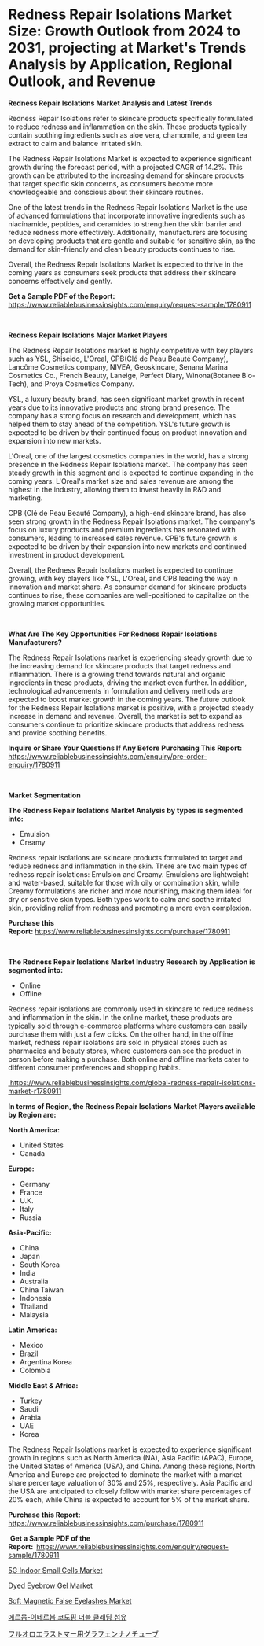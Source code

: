 <p><h1>Redness Repair Isolations Market Size: Growth Outlook from 2024 to 2031, projecting at Market's Trends Analysis by Application, Regional Outlook, and Revenue</h1></p><p><strong>Redness Repair Isolations Market Analysis and Latest Trends</strong></p>
<p><p>Redness Repair Isolations refer to skincare products specifically formulated to reduce redness and inflammation on the skin. These products typically contain soothing ingredients such as aloe vera, chamomile, and green tea extract to calm and balance irritated skin.</p><p>The Redness Repair Isolations Market is expected to experience significant growth during the forecast period, with a projected CAGR of 14.2%. This growth can be attributed to the increasing demand for skincare products that target specific skin concerns, as consumers become more knowledgeable and conscious about their skincare routines.</p><p>One of the latest trends in the Redness Repair Isolations Market is the use of advanced formulations that incorporate innovative ingredients such as niacinamide, peptides, and ceramides to strengthen the skin barrier and reduce redness more effectively. Additionally, manufacturers are focusing on developing products that are gentle and suitable for sensitive skin, as the demand for skin-friendly and clean beauty products continues to rise.</p><p>Overall, the Redness Repair Isolations Market is expected to thrive in the coming years as consumers seek products that address their skincare concerns effectively and gently.</p></p>
<p><strong>Get a Sample PDF of the Report:&nbsp;</strong> <a href="https://www.reliablebusinessinsights.com/enquiry/request-sample/1780911">https://www.reliablebusinessinsights.com/enquiry/request-sample/1780911</a></p>
<p>&nbsp;</p>
<p><strong>Redness Repair Isolations Major Market Players</strong></p>
<p><p>The Redness Repair Isolations market is highly competitive with key players such as YSL, Shiseido, L'Oreal, CPB(Clé de Peau Beauté Company), Lancôme Cosmetics company, NIVEA, Geoskincare, Senana Marina Cosmetics Co., French Beauty, Laneige, Perfect Diary, Winona(Botanee Bio-Tech), and Proya Cosmetics Company. </p><p>YSL, a luxury beauty brand, has seen significant market growth in recent years due to its innovative products and strong brand presence. The company has a strong focus on research and development, which has helped them to stay ahead of the competition. YSL's future growth is expected to be driven by their continued focus on product innovation and expansion into new markets.</p><p>L'Oreal, one of the largest cosmetics companies in the world, has a strong presence in the Redness Repair Isolations market. The company has seen steady growth in this segment and is expected to continue expanding in the coming years. L'Oreal's market size and sales revenue are among the highest in the industry, allowing them to invest heavily in R&D and marketing.</p><p>CPB (Clé de Peau Beauté Company), a high-end skincare brand, has also seen strong growth in the Redness Repair Isolations market. The company's focus on luxury products and premium ingredients has resonated with consumers, leading to increased sales revenue. CPB's future growth is expected to be driven by their expansion into new markets and continued investment in product development.</p><p>Overall, the Redness Repair Isolations market is expected to continue growing, with key players like YSL, L'Oreal, and CPB leading the way in innovation and market share. As consumer demand for skincare products continues to rise, these companies are well-positioned to capitalize on the growing market opportunities.</p></p>
<p>&nbsp;</p>
<p><strong>What Are The Key Opportunities For Redness Repair Isolations Manufacturers?</strong></p>
<p><p>The Redness Repair Isolations market is experiencing steady growth due to the increasing demand for skincare products that target redness and inflammation. There is a growing trend towards natural and organic ingredients in these products, driving the market even further. In addition, technological advancements in formulation and delivery methods are expected to boost market growth in the coming years. The future outlook for the Redness Repair Isolations market is positive, with a projected steady increase in demand and revenue. Overall, the market is set to expand as consumers continue to prioritize skincare products that address redness and provide soothing benefits.</p></p>
<p><strong>Inquire or Share Your Questions If Any Before Purchasing This Report:</strong> <a href="https://www.reliablebusinessinsights.com/enquiry/pre-order-enquiry/1780911">https://www.reliablebusinessinsights.com/enquiry/pre-order-enquiry/1780911</a></p>
<p>&nbsp;</p>
<p><strong>Market Segmentation</strong></p>
<p><strong>The Redness Repair Isolations Market Analysis by types is segmented into:</strong></p>
<p><ul><li>Emulsion</li><li>Creamy</li></ul></p>
<p><p>Redness repair isolations are skincare products formulated to target and reduce redness and inflammation in the skin. There are two main types of redness repair isolations: Emulsion and Creamy. Emulsions are lightweight and water-based, suitable for those with oily or combination skin, while Creamy formulations are richer and more nourishing, making them ideal for dry or sensitive skin types. Both types work to calm and soothe irritated skin, providing relief from redness and promoting a more even complexion.</p></p>
<p><strong>Purchase this Report:&nbsp;</strong><a href="https://www.reliablebusinessinsights.com/purchase/1780911">https://www.reliablebusinessinsights.com/purchase/1780911</a></p>
<p>&nbsp;</p>
<p><strong>The Redness Repair Isolations Market Industry Research by Application is segmented into:</strong></p>
<p><ul><li>Online</li><li>Offline</li></ul></p>
<p><p>Redness repair isolations are commonly used in skincare to reduce redness and inflammation in the skin. In the online market, these products are typically sold through e-commerce platforms where customers can easily purchase them with just a few clicks. On the other hand, in the offline market, redness repair isolations are sold in physical stores such as pharmacies and beauty stores, where customers can see the product in person before making a purchase. Both online and offline markets cater to different consumer preferences and shopping habits.</p></p>
<p><a href="https://www.reliablebusinessinsights.com/global-redness-repair-isolations-market-r1780911">&nbsp;https://www.reliablebusinessinsights.com/global-redness-repair-isolations-market-r1780911</a></p>
<p><strong>In terms of Region, the Redness Repair Isolations Market Players available by Region are:</strong></p>
<p>
    <p> <strong> North America: </strong>
        <ul>
            <li>United States</li>
            <li>Canada</li>
        </ul>
        </p> 
    <p> <strong> Europe: </strong>
        <ul>
            <li>Germany</li>
            <li>France</li>
            <li>U.K.</li>
            <li>Italy</li>
            <li>Russia</li>
        </ul>
        </p> 
    <p> <strong> Asia-Pacific: </strong>
        <ul>
            <li>China</li>
            <li>Japan</li>
            <li>South Korea</li>
            <li>India</li>
            <li>Australia</li>
            <li>China Taiwan</li>
            <li>Indonesia</li>
            <li>Thailand</li>
            <li>Malaysia</li>
        </ul>
        </p> 
    <p> <strong> Latin America: </strong>
        <ul>
            <li>Mexico</li>
            <li>Brazil</li>
            <li>Argentina Korea</li>
            <li>Colombia</li>
        </ul>
        </p> 
    <p> <strong> Middle East & Africa: </strong>
        <ul>
            <li>Turkey</li>
            <li>Saudi</li>
            <li>Arabia</li>
            <li>UAE</li>
            <li>Korea</li>
        </ul>
    </p>
    </p>
<p><p>The Redness Repair Isolations market is expected to experience significant growth in regions such as North America (NA), Asia Pacific (APAC), Europe, the United States of America (USA), and China. Among these regions, North America and Europe are projected to dominate the market with a market share percentage valuation of 30% and 25%, respectively. Asia Pacific and the USA are anticipated to closely follow with market share percentages of 20% each, while China is expected to account for 5% of the market share.</p></p>
<p><strong>Purchase this Report: </strong><a href="https://www.reliablebusinessinsights.com/purchase/1780911">https://www.reliablebusinessinsights.com/purchase/1780911</a></p>
<p>&nbsp;<strong>Get a Sample PDF of the Report:&nbsp;&nbsp;</strong><a href="https://www.reliablebusinessinsights.com/enquiry/request-sample/1780911">https://www.reliablebusinessinsights.com/enquiry/request-sample/1780911</a></p>
<p><strong></strong></p>
<p><p><a href="https://issuu.com/reportprime-2/docs/5g-indoor-small-cells-market-size-2030.pptx">5G Indoor Small Cells Market</a></p><p><a href="https://github.com/LiamDavis60/Market-Research-Report-List-1/blob/main/dyed-eyebrow-gel-market.md">Dyed Eyebrow Gel Market</a></p><p><a href="https://github.com/Hazelklievgspy6vdcsmu106w/Market-Research-Report-List-2/blob/main/soft-magnetic-false-eyelashes-market.md">Soft Magnetic False Eyelashes Market</a></p><p><a href="https://github.com/giancarlo642004/Market-Research-Report-List-1/blob/main/132361199654.md">에르뮴-이테르븀 코도핑 더블 클래딩 섬유</a></p><p><a href="https://github.com/EstelWisozk1/Market-Research-Report-List-2/blob/main/7901779105868.md">フルオロエラストマー用グラフェンナノチューブ</a></p></p>